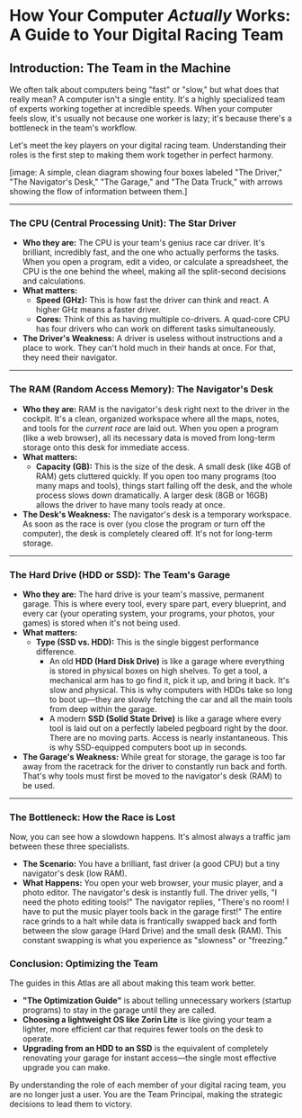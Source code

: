 # How Your Computer *Actually* Works: A Guide to Your Digital Racing Team

## Introduction: The Team in the Machine

We often talk about computers being "fast" or "slow," but what does that really mean? A computer isn't a single entity. It's a highly specialized team of experts working together at incredible speeds. When your computer feels slow, it's usually not because one worker is lazy; it's because there's a bottleneck in the team's workflow.

Let's meet the key players on your digital racing team. Understanding their roles is the first step to making them work together in perfect harmony.

[image: A simple, clean diagram showing four boxes labeled "The Driver," "The Navigator's Desk," "The Garage," and "The Data Truck," with arrows showing the flow of information between them.]

---

### **The CPU (Central Processing Unit): The Star Driver**

*   **Who they are:** The CPU is your team's genius race car driver. It's brilliant, incredibly fast, and the one who actually performs the tasks. When you open a program, edit a video, or calculate a spreadsheet, the CPU is the one behind the wheel, making all the split-second decisions and calculations.
*   **What matters:**
    *   **Speed (GHz):** This is how fast the driver can think and react. A higher GHz means a faster driver.
    *   **Cores:** Think of this as having multiple co-drivers. A quad-core CPU has four drivers who can work on different tasks simultaneously.
*   **The Driver's Weakness:** A driver is useless without instructions and a place to work. They can't hold much in their hands at once. For that, they need their navigator.

---

### **The RAM (Random Access Memory): The Navigator's Desk**

*   **Who they are:** RAM is the navigator's desk right next to the driver in the cockpit. It's a clean, organized workspace where all the maps, notes, and tools for the *current race* are laid out. When you open a program (like a web browser), all its necessary data is moved from long-term storage onto this desk for immediate access.
*   **What matters:**
    *   **Capacity (GB):** This is the size of the desk. A small desk (like 4GB of RAM) gets cluttered quickly. If you open too many programs (too many maps and tools), things start falling off the desk, and the whole process slows down dramatically. A larger desk (8GB or 16GB) allows the driver to have many tools ready at once.
*   **The Desk's Weakness:** The navigator's desk is a temporary workspace. As soon as the race is over (you close the program or turn off the computer), the desk is completely cleared off. It's not for long-term storage.

---

### **The Hard Drive (HDD or SSD): The Team's Garage**

*   **Who they are:** The hard drive is your team's massive, permanent garage. This is where every tool, every spare part, every blueprint, and every car (your operating system, your programs, your photos, your games) is stored when it's not being used.
*   **What matters:**
    *   **Type (SSD vs. HDD):** This is the single biggest performance difference.
        *   An old **HDD (Hard Disk Drive)** is like a garage where everything is stored in physical boxes on high shelves. To get a tool, a mechanical arm has to go find it, pick it up, and bring it back. It's slow and physical. This is why computers with HDDs take so long to boot up—they are slowly fetching the car and all the main tools from deep within the garage.
        *   A modern **SSD (Solid State Drive)** is like a garage where every tool is laid out on a perfectly labeled pegboard right by the door. There are no moving parts. Access is nearly instantaneous. This is why SSD-equipped computers boot up in seconds.
*   **The Garage's Weakness:** While great for storage, the garage is too far away from the racetrack for the driver to constantly run back and forth. That's why tools must first be moved to the navigator's desk (RAM) to be used.

---

### **The Bottleneck: How the Race is Lost**

Now, you can see how a slowdown happens. It's almost always a traffic jam between these three specialists.

*   **The Scenario:** You have a brilliant, fast driver (a good CPU) but a tiny navigator's desk (low RAM).
*   **What Happens:** You open your web browser, your music player, and a photo editor. The navigator's desk is instantly full. The driver yells, "I need the photo editing tools!" The navigator replies, "There's no room! I have to put the music player tools back in the garage first!" The entire race grinds to a halt while data is frantically swapped back and forth between the slow garage (Hard Drive) and the small desk (RAM). This constant swapping is what you experience as "slowness" or "freezing."

### **Conclusion: Optimizing the Team**

The guides in this Atlas are all about making this team work better.
*   **"The Optimization Guide"** is about telling unnecessary workers (startup programs) to stay in the garage until they are called.
*   **Choosing a lightweight OS like Zorin Lite** is like giving your team a lighter, more efficient car that requires fewer tools on the desk to operate.
*   **Upgrading from an HDD to an SSD** is the equivalent of completely renovating your garage for instant access—the single most effective upgrade you can make.

By understanding the role of each member of your digital racing team, you are no longer just a user. You are the Team Principal, making the strategic decisions to lead them to victory.
